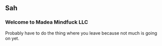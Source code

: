 ## Sah
### Welcome to Madea Mindfuck LLC

Probably have to do the thing where you leave because not much is going on yet.



